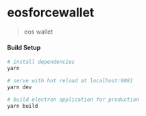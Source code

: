 # eosforcewallet

> eos wallet

#### Build Setup

``` bash
# install dependencies
yarn

# serve with hot reload at localhost:9081
yarn dev

# build electron application for production
yarn build


```